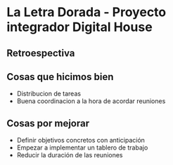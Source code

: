 # La Letra Dorada - Proyecto integrador Digital House

## Retroespectiva

## Cosas que hicimos bien 
- Distribucion de tareas
- Buena coordinacion a la hora de acordar reuniones

## Cosas por mejorar
- Definir objetivos concretos con anticipación
- Empezar a implementar un tablero de trabajo
- Reducir la duración de las reuniones
